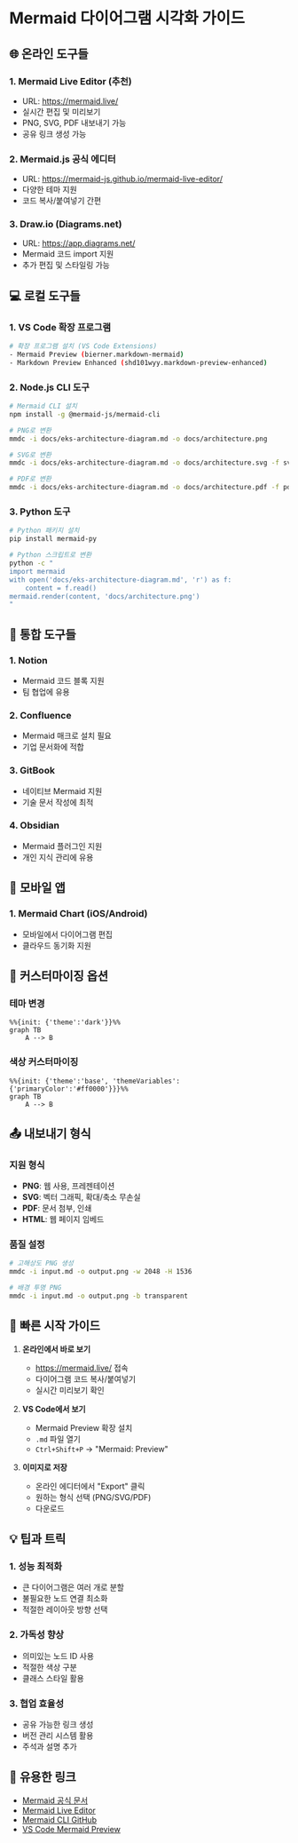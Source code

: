 # Mermaid 다이어그램 시각화 가이드

## 🌐 온라인 도구들

### 1. Mermaid Live Editor (추천)
- URL: https://mermaid.live/
- 실시간 편집 및 미리보기
- PNG, SVG, PDF 내보내기 가능
- 공유 링크 생성 가능

### 2. Mermaid.js 공식 에디터
- URL: https://mermaid-js.github.io/mermaid-live-editor/
- 다양한 테마 지원
- 코드 복사/붙여넣기 간편

### 3. Draw.io (Diagrams.net)
- URL: https://app.diagrams.net/
- Mermaid 코드 import 지원
- 추가 편집 및 스타일링 가능

## 💻 로컬 도구들

### 1. VS Code 확장 프로그램
```bash
# 확장 프로그램 설치 (VS Code Extensions)
- Mermaid Preview (bierner.markdown-mermaid)
- Markdown Preview Enhanced (shd101wyy.markdown-preview-enhanced)
```

### 2. Node.js CLI 도구
```bash
# Mermaid CLI 설치
npm install -g @mermaid-js/mermaid-cli

# PNG로 변환
mmdc -i docs/eks-architecture-diagram.md -o docs/architecture.png

# SVG로 변환
mmdc -i docs/eks-architecture-diagram.md -o docs/architecture.svg -f svg

# PDF로 변환
mmdc -i docs/eks-architecture-diagram.md -o docs/architecture.pdf -f pdf
```

### 3. Python 도구
```bash
# Python 패키지 설치
pip install mermaid-py

# Python 스크립트로 변환
python -c "
import mermaid
with open('docs/eks-architecture-diagram.md', 'r') as f:
    content = f.read()
mermaid.render(content, 'docs/architecture.png')
"
```

## 🔧 통합 도구들

### 1. Notion
- Mermaid 코드 블록 지원
- 팀 협업에 유용

### 2. Confluence
- Mermaid 매크로 설치 필요
- 기업 문서화에 적합

### 3. GitBook
- 네이티브 Mermaid 지원
- 기술 문서 작성에 최적

### 4. Obsidian
- Mermaid 플러그인 지원
- 개인 지식 관리에 유용

## 📱 모바일 앱

### 1. Mermaid Chart (iOS/Android)
- 모바일에서 다이어그램 편집
- 클라우드 동기화 지원

## 🎨 커스터마이징 옵션

### 테마 변경
```mermaid
%%{init: {'theme':'dark'}}%%
graph TB
    A --> B
```

### 색상 커스터마이징
```mermaid
%%{init: {'theme':'base', 'themeVariables': {'primaryColor':'#ff0000'}}}%%
graph TB
    A --> B
```

## 📤 내보내기 형식

### 지원 형식
- **PNG**: 웹 사용, 프레젠테이션
- **SVG**: 벡터 그래픽, 확대/축소 무손실
- **PDF**: 문서 첨부, 인쇄
- **HTML**: 웹 페이지 임베드

### 품질 설정
```bash
# 고해상도 PNG 생성
mmdc -i input.md -o output.png -w 2048 -H 1536

# 배경 투명 PNG
mmdc -i input.md -o output.png -b transparent
```

## 🚀 빠른 시작 가이드

1. **온라인에서 바로 보기**
   - https://mermaid.live/ 접속
   - 다이어그램 코드 복사/붙여넣기
   - 실시간 미리보기 확인

2. **VS Code에서 보기**
   - Mermaid Preview 확장 설치
   - `.md` 파일 열기
   - `Ctrl+Shift+P` → "Mermaid: Preview"

3. **이미지로 저장**
   - 온라인 에디터에서 "Export" 클릭
   - 원하는 형식 선택 (PNG/SVG/PDF)
   - 다운로드

## 💡 팁과 트릭

### 1. 성능 최적화
- 큰 다이어그램은 여러 개로 분할
- 불필요한 노드 연결 최소화
- 적절한 레이아웃 방향 선택

### 2. 가독성 향상
- 의미있는 노드 ID 사용
- 적절한 색상 구분
- 클래스 스타일 활용

### 3. 협업 효율성
- 공유 가능한 링크 생성
- 버전 관리 시스템 활용
- 주석과 설명 추가

## 🔗 유용한 링크

- [Mermaid 공식 문서](https://mermaid-js.github.io/mermaid/)
- [Mermaid Live Editor](https://mermaid.live/)
- [Mermaid CLI GitHub](https://github.com/mermaid-js/mermaid-cli)
- [VS Code Mermaid Preview](https://marketplace.visualstudio.com/items?itemName=bierner.markdown-mermaid)
